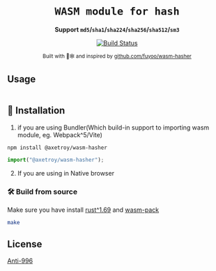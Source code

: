 <div align="center">

  <h1><code>WASM module for hash</code></h1>

<strong>Support `md5`/`sha1`/`sha224`/`sha256`/`sha512`/`sm3`</strong>

  <p>
    <a href="https://github.com/axetroy/wasm-hasher/actions/workflows/rust.yml"><img src="https://github.com/axetroy/wasm-hasher/actions/workflows/rust.yml/badge.svg" alt="Build Status" /></a>
  </p>

<sub>Built with 🦀🕸 and inspired by [github.com/fuyoo/wasm-hasher](https://github.com/fuyoo/wasm-hasher)

</div>

## Usage

```bash

```

## 🚴 Installation

1. if you are using Bundler(Which build-in support to importing wasm module, eg. Webpack^5/Vite)

```bash
npm install @axetroy/wasm-hasher
```

```js
import("@axetroy/wasm-hasher");
```

2. If you are using in Native browser

### 🛠️ Build from source

Make sure you have install [rust^1.69](https://www.rust-lang.org/) and [wasm-pack](https://rustwasm.github.io/wasm-pack/installer/)

```bash
make
```

## License

[Anti-996](License)
